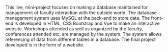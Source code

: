 This live, mini-project focuses on making a database maintained for management of faculty interaction with the outside world. The database management system uses MySQL at the back-end to store data. The front-end is developed in HTML, CSS Bootstrap and Vue to make an interactive website.
Workshops attended as well as organized by the faculty, conferences attended etc. are managed by the system. The system allows referencing of data from different tables in a database. The final project developed is in the form of a website.

